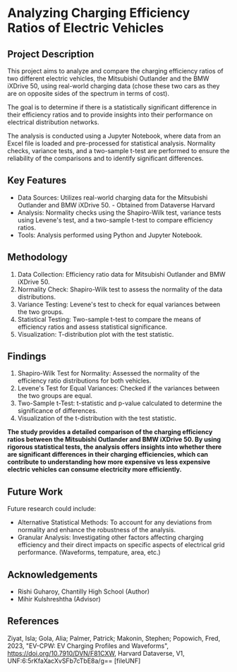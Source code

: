 Analyzing Charging Efficiency Ratios of Electric Vehicles
===

Project Description
---
This project aims to analyze and compare the charging efficiency ratios of two different electric vehicles, the Mitsubishi Outlander and the BMW iXDrive 50, using real-world charging data (chose these two cars as they are on opposite sides of the spectrum in terms of cost). 

The goal is to determine if there is a statistically significant difference in their efficiency ratios and to provide insights into their performance on electrical distribution networks.

The analysis is conducted using a Jupyter Notebook, where data from an Excel file is loaded and pre-processed for statistical analysis. Normality checks, variance tests, and a two-sample t-test are performed to ensure the reliability of the comparisons and to identify significant differences.

Key Features
---
* Data Sources: Utilizes real-world charging data for the Mitsubishi Outlander and BMW iXDrive 50. - Obtained from Dataverse Harvard
* Analysis: Normality checks using the Shapiro-Wilk test, variance tests using Levene's test, and a two-sample t-test to compare efficiency ratios.
* Tools: Analysis performed using Python and Jupyter Notebook.

Methodology
---
1. Data Collection: Efficiency ratio data for Mitsubishi Outlander and BMW iXDrive 50.
2. Normality Check: Shapiro-Wilk test to assess the normality of the data distributions.
3. Variance Testing: Levene's test to check for equal variances between the two groups.
4. Statistical Testing: Two-sample t-test to compare the means of efficiency ratios and assess statistical significance.
5. Visualization: T-distribution plot with the test statistic.

Findings
---
1. Shapiro-Wilk Test for Normality: Assessed the normality of the efficiency ratio distributions for both vehicles.
2. Levene's Test for Equal Variances: Checked if the variances between the two groups are equal.
3. Two-Sample t-Test:
t-statistic and p-value calculated to determine the significance of differences.
4. Visualization of the t-distribution with the test statistic.

**The study provides a detailed comparison of the charging efficiency ratios between the Mitsubishi Outlander and BMW iXDrive 50. By using rigorous statistical tests, the analysis offers insights into whether there are significant differences in their charging efficiencies, which can contribute to understanding how more expensive vs less expensive electric vehicles can consume electricity more efficiently.**

Future Work
---
Future research could include:
* Alternative Statistical Methods: To account for any deviations from normality and enhance the robustness of the analysis.
* Granular Analysis: Investigating other factors affecting charging efficiency and their direct impacts on specific aspects of electrical grid performance. (Waveforms, tempature, area, etc.)

Acknowledgements
---
* Rishi Guharoy, Chantilly High School (Author)
* Mihir Kulshreshtha (Advisor)

References
---
Ziyat, Isla; Gola, Alia; Palmer, Patrick; Makonin, Stephen; Popowich, Fred, 2023, "EV-CPW: EV Charging Profiles and Waveforms", https://doi.org/10.7910/DVN/F81CXW, Harvard Dataverse, V1, UNF:6:5rKfaXacXvSFb7cTbE8a/g== [fileUNF]

